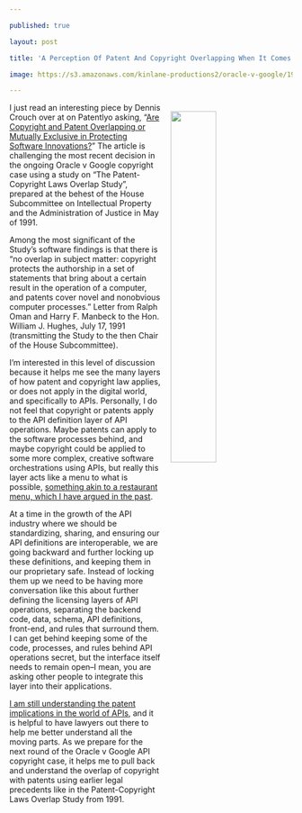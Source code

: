---
published: true
layout: post
title: 'A Perception Of Patent And Copyright Overlapping When It Comes To APIs'
image: https://s3.amazonaws.com/kinlane-productions2/oracle-v-google/1991-Patent-Copyright-Overlap-Study.png
---

<p><a href="https://cdn.patentlyo.com/media/2017/05/1991-Patent-Copyright-Overlap-Study.pdf"><img src="https://s3.amazonaws.com/kinlane-productions2/oracle-v-google/1991-Patent-Copyright-Overlap-Study.png" align="right" width="40%" style="padding: 15px;" /></a>
<p>I just read an interesting piece by Dennis Crouch over at on Patentlyo asking, “<a href="https://patentlyo.com/patent/2017/05/overlapping-protecting-innovations.html">Are Copyright and Patent Overlapping or Mutually Exclusive in Protecting Software Innovations?</a>” The article is challenging the most recent decision in the ongoing Oracle v Google copyright case using a study on “The Patent-Copyright Laws Overlap Study”, prepared at the behest of the House Subcommittee on Intellectual Property and the Administration of Justice in May of 1991.

<p>Among the most significant of the Study’s software findings is that there is “no overlap in subject matter: copyright protects the authorship in a set of statements that bring about a certain result in the operation of a computer, and patents cover novel and nonobvious computer processes.” Letter from Ralph Oman and Harry F. Manbeck to the Hon. William J. Hughes, July 17, 1991 (transmitting the Study to the then Chair of the House Subcommittee).

<p>I’m interested in this level of discussion because it helps me see the many layers of how patent and copyright law applies, or does not apply in the digital world, and specifically to APIs. Personally, I do not feel that copyright or patents apply to the API definition layer of API operations. Maybe patents can apply to the software processes behind, and maybe copyright could be applied to some more complex, creative software orchestrations using APIs, but really this layer acts like a menu to what is possible, <a href="http://apievangelist.com/2014/05/23/restaurant-menus-as-analogy-for-api-copyright/">something akin to a restaurant menu, which I have argued in the past</a>.

<p>At a time in the growth of the API industry where we should be standardizing, sharing, and ensuring our API definitions are interoperable, we are going backward and further locking up these definitions, and keeping them in our proprietary safe. Instead of locking them up we need to be having more conversation like this about further defining the licensing layers of API operations, separating the backend code, data, schema, API definitions, front-end, and rules that surround them. I can get behind keeping some of the code, processes, and rules behind API operations secret, but the interface itself needs to remain open–I mean, you are asking other people to integrate this layer into their applications.

<p><a href="http://patents.apievangelist.com/">I am still understanding the patent implications in the world of APIs</a>, and it is helpful to have lawyers out there to help me better understand all the moving parts. As we prepare for the next round of the Oracle v Google API copyright case, it helps me to pull back and understand the overlap of copyright with patents using earlier legal precedents like in the Patent-Copyright Laws Overlap Study from 1991.


